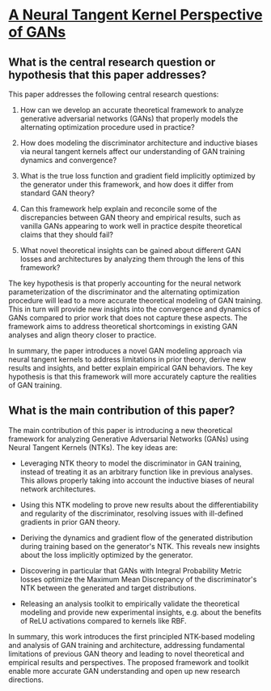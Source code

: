 # [A Neural Tangent Kernel Perspective of GANs](https://arxiv.org/abs/2106.05566v5)

## What is the central research question or hypothesis that this paper addresses?

 This paper addresses the following central research questions:

1. How can we develop an accurate theoretical framework to analyze generative adversarial networks (GANs) that properly models the alternating optimization procedure used in practice? 

2. How does modeling the discriminator architecture and inductive biases via neural tangent kernels affect our understanding of GAN training dynamics and convergence?

3. What is the true loss function and gradient field implicitly optimized by the generator under this framework, and how does it differ from standard GAN theory?

4. Can this framework help explain and reconcile some of the discrepancies between GAN theory and empirical results, such as vanilla GANs appearing to work well in practice despite theoretical claims that they should fail?

5. What novel theoretical insights can be gained about different GAN losses and architectures by analyzing them through the lens of this framework?

The key hypothesis is that properly accounting for the neural network parameterization of the discriminator and the alternating optimization procedure will lead to a more accurate theoretical modeling of GAN training. This in turn will provide new insights into the convergence and dynamics of GANs compared to prior work that does not capture these aspects. The framework aims to address theoretical shortcomings in existing GAN analyses and align theory closer to practice.

In summary, the paper introduces a novel GAN modeling approach via neural tangent kernels to address limitations in prior theory, derive new results and insights, and better explain empirical GAN behaviors. The key hypothesis is that this framework will more accurately capture the realities of GAN training.


## What is the main contribution of this paper?

 The main contribution of this paper is introducing a new theoretical framework for analyzing Generative Adversarial Networks (GANs) using Neural Tangent Kernels (NTKs). The key ideas are:

- Leveraging NTK theory to model the discriminator in GAN training, instead of treating it as an arbitrary function like in previous analyses. This allows properly taking into account the inductive biases of neural network architectures.

- Using this NTK modeling to prove new results about the differentiability and regularity of the discriminator, resolving issues with ill-defined gradients in prior GAN theory.

- Deriving the dynamics and gradient flow of the generated distribution during training based on the generator's NTK. This reveals new insights about the loss implicitly optimized by the generator. 

- Discovering in particular that GANs with Integral Probability Metric losses optimize the Maximum Mean Discrepancy of the discriminator's NTK between the generated and target distributions.

- Releasing an analysis toolkit to empirically validate the theoretical modeling and provide new experimental insights, e.g. about the benefits of ReLU activations compared to kernels like RBF.

In summary, this work introduces the first principled NTK-based modeling and analysis of GAN training and architecture, addressing fundamental limitations of previous GAN theory and leading to novel theoretical and empirical results and perspectives. The proposed framework and toolkit enable more accurate GAN understanding and open up new research directions.
